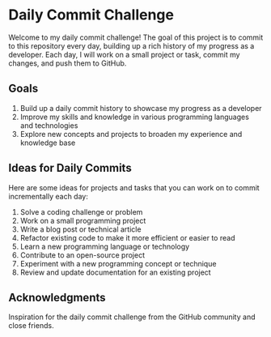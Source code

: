 # Daily Commit Challenge
Welcome to my daily commit challenge! The goal of this project is to commit to this repository every day, building up a rich history of my progress as a developer. Each day, I will work on a small project or task, commit my changes, and push them to GitHub.

## Goals
1. Build up a daily commit history to showcase my progress as a developer
2. Improve my skills and knowledge in various programming languages and technologies
3. Explore new concepts and projects to broaden my experience and knowledge base

## Ideas for Daily Commits
Here are some ideas for projects and tasks that you can work on to commit incrementally each day:
1. Solve a coding challenge or problem
2. Work on a small programming project
3. Write a blog post or technical article
4. Refactor existing code to make it more efficient or easier to read
5. Learn a new programming language or technology
6. Contribute to an open-source project
7. Experiment with a new programming concept or technique
8. Review and update documentation for an existing project

## Acknowledgments
Inspiration for the daily commit challenge from the GitHub community and close friends.
